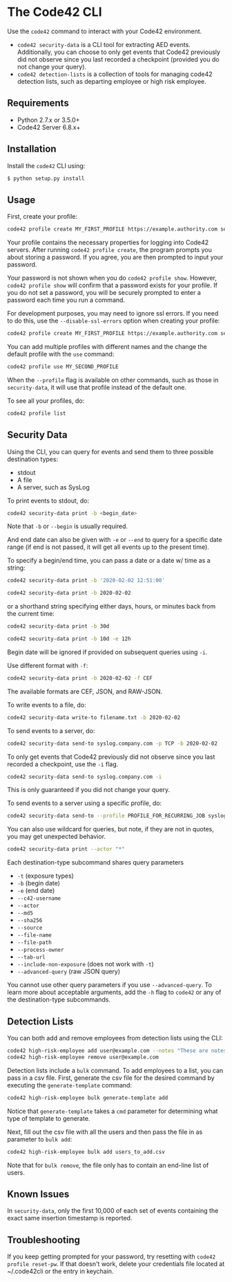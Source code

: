 # The Code42 CLI

Use the `code42` command to interact with your Code42 environment.

* `code42 security-data` is a CLI tool for extracting AED events.
    Additionally, you can choose to only get events that Code42 previously did not observe since you last recorded a 
    checkpoint (provided you do not change your query).
* `code42 detection-lists` is a collection of tools for managing code42 detection lists, such as departing employee or
    high risk employee.

## Requirements

- Python 2.7.x or 3.5.0+
- Code42 Server 6.8.x+

## Installation

Install the `code42` CLI using:

```bash
$ python setup.py install
```

## Usage

First, create your profile:
```bash
code42 profile create MY_FIRST_PROFILE https://example.authority.com security.admin@example.com
```

Your profile contains the necessary properties for logging into Code42 servers.
After running `code42 profile create`, the program prompts you about storing a password.
If you agree, you are then prompted to input your password.

Your password is not shown when you do `code42 profile show`.
However, `code42 profile show` will confirm that a password exists for your profile.
If you do not set a password, you will be securely prompted to enter a password each time you run a command.

For development purposes, you may need to ignore ssl errors. If you need to do this, use the `--disable-ssl-errors` option when creating your profile:

```bash
code42 profile create MY_FIRST_PROFILE https://example.authority.com security.admin@example.com --disable-ssl-errors
```

You can add multiple profiles with different names and the change the default profile with the `use` command:

```bash
code42 profile use MY_SECOND_PROFILE
```

When the `--profile` flag is available on other commands, such as those in `security-data`, it will use that profile instead of the default one.

To see all your profiles, do:

```bash
code42 profile list
```

## Security Data

Using the CLI, you can query for events and send them to three possible destination types:
* stdout
* A file
* A server, such as SysLog

To print events to stdout, do:

```bash
code42 security-data print -b <begin_date>
```

Note that `-b` or `--begin` is usually required.

And end date can also be given with `-e` or `--end` to query for a specific date range (if end is not passed, it will get all events up to the present time).

To specify a begin/end time, you can pass a date or a date w/ time as a string:

```bash
code42 security-data print -b '2020-02-02 12:51:00'
```

```bash
code42 security-data print -b 2020-02-02
```

or a shorthand string specifying either days, hours, or minutes back from the current time:

```bash
code42 security-data print -b 30d
```

```bash
code42 security-data print -b 10d -e 12h
```

Begin date will be ignored if provided on subsequent queries using `-i`.

Use different format with `-f`:

```bash
code42 security-data print -b 2020-02-02 -f CEF
```

The available formats are CEF, JSON, and RAW-JSON.

To write events to a file, do:

```bash
code42 security-data write-to filename.txt -b 2020-02-02
```

To send events to a server, do:

```bash
code42 security-data send-to syslog.company.com -p TCP -b 2020-02-02
```

To only get events that Code42 previously did not observe since you last recorded a checkpoint, use the `-i` flag.

```bash
code42 security-data send-to syslog.company.com -i
```

This is only guaranteed if you did not change your query.

To send events to a server using a specific profile, do:

```bash
code42 security-data send-to --profile PROFILE_FOR_RECURRING_JOB syslog.company.com -b 2020-02-02 -f CEF -i
```

You can also use wildcard for queries, but note, if they are not in quotes, you may get unexpected behavior.

```bash
code42 security-data print --actor "*"
```

Each destination-type subcommand shares query parameters

- `-t` (exposure types)
- `-b` (begin date)
- `-e` (end date)
- `--c42-username`
- `--actor`
- `--md5`
- `--sha256`
- `--source`
- `--file-name`
- `--file-path`
- `--process-owner`
- `--tab-url`
- `--include-non-exposure` (does not work with `-t`)
- `--advanced-query` (raw JSON query)

You cannot use other query parameters if you use `--advanced-query`.
To learn more about acceptable arguments, add the `-h` flag to `code42` or any of the destination-type subcommands.

## Detection Lists

You can both add and remove employees from detection lists using the CLI:

```bash
code42 high-risk-employee add user@example.com --notes "These are notes"
code42 high-risk-employee remove user@example.com
```

Detection lists include a `bulk` command. To add employees to a list, you can pass in a csv file. First, generate the 
csv file for the desired command by executing the `generate-template` command:

```bash
code42 high-risk-employee bulk generate-template add
```

Notice that `generate-template` takes a `cmd` parameter for determining what type of template to generate.

Next, fill out the csv file with all the users and then pass the file in as parameter to `bulk add`:

```bash
code42 high-risk-employee bulk add users_to_add.csv
```

Note that for `bulk remove`, the file only has to contain an end-line list of users.

## Known Issues

In `security-data`, only the first 10,000 of each set of events containing the exact same insertion timestamp is 
reported.

## Troubleshooting

If you keep getting prompted for your password, try resetting with `code42 profile reset-pw`.
If that doesn't work, delete your credentials file located at ~/.code42cli or the entry in keychain.
